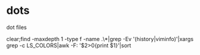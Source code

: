 # dots

dot files

clear;find -maxdepth 1 -type f -name .\\\*|grep -Ev '(history|viminfo)'|xargs grep -c LS_COLORS|awk -F: '$2>0\{print $1\}'|sort
